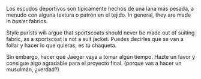 Los escudos deportivos son típicamente hechos de una lana más pesada, a menudo con alguna textura o patrón en el tejido. In general, they are made in _busier_ fabrics.

Style purists will argue that sportscoats should never be made out of suiting fabric, as a sportscoat is not a suit jacket. Puedes decirles que se van a follar y hacer lo que quieras, es tu chaqueta.

Sin embargo, hacer que Jaeger vaya a tomar algún tiempo. Hazte un favor y consigue algo agradable para el proyecto final. (porque vas a hacer un musulmán, ¿verdad?)
